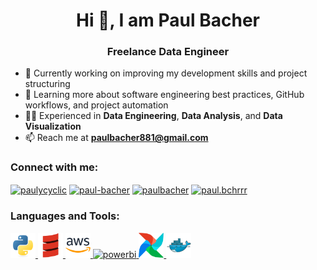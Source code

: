 <h1 align="center">Hi 👋, I am Paul Bacher</h1>
<h3 align="center">Freelance Data Engineer</h3>

- 🔭 Currently working on improving my development skills and project structuring  
- 🌱 Learning more about software engineering best practices, GitHub workflows, and project automation  
- 👨‍💻 Experienced in **Data Engineering**, **Data Analysis**, and **Data Visualization**  
- 📫 Reach me at **paulbacher881@gmail.com**  

<h3 align="left">Connect with me:</h3>
<p align="left">
<a href="https://twitter.com/paulycyclic" target="blank"><img align="center" src="https://raw.githubusercontent.com/rahuldkjain/github-profile-readme-generator/master/src/images/icons/Social/twitter.svg" alt="paulycyclic" height="30" width="40" /></a>
<a href="https://linkedin.com/in/paul-bacher" target="blank"><img align="center" src="https://raw.githubusercontent.com/rahuldkjain/github-profile-readme-generator/master/src/images/icons/Social/linked-in-alt.svg" alt="paul-bacher" height="30" width="40" /></a>
<a href="https://kaggle.com/paulbacher" target="blank"><img align="center" src="https://raw.githubusercontent.com/rahuldkjain/github-profile-readme-generator/master/src/images/icons/Social/kaggle.svg" alt="paulbacher" height="30" width="40" /></a>
<a href="https://instagram.com/paul.bchrrr" target="blank"><img align="center" src="https://raw.githubusercontent.com/rahuldkjain/github-profile-readme-generator/master/src/images/icons/Social/instagram.svg" alt="paul.bchrrr" height="30" width="40" /></a>
</p>

<h3 align="left">Languages and Tools:</h3>

<a href="https://www.python.org" target="_blank" rel="noreferrer">
  <img src="https://raw.githubusercontent.com/devicons/devicon/master/icons/python/python-original.svg" alt="python" width="40" height="40"/> 
</a> 
<a href="https://www.scala-lang.org/" target="_blank" rel="noreferrer">
  <img src="https://raw.githubusercontent.com/devicons/devicon/master/icons/scala/scala-original.svg" alt="scala" width="40" height="40"/> 
</a> 
<a href="https://aws.amazon.com" target="_blank" rel="noreferrer">
  <img src="https://raw.githubusercontent.com/devicons/devicon/master/icons/amazonwebservices/amazonwebservices-original-wordmark.svg" alt="aws" width="40" height="40"/> 
</a> 
<a href="https://powerbi.microsoft.com/" target="_blank" rel="noreferrer">
  <img src="https://cdn.worldvectorlogo.com/logos/power-bi.svg" alt="powerbi" width="40" height="40"/> 
</a> 
<a href="https://airflow.apache.org/" target="_blank" rel="noreferrer">
  <img src="https://raw.githubusercontent.com/devicons/devicon/master/icons/apacheairflow/apacheairflow-original.svg" alt="airflow" width="40" height="40"/> 
</a> 
<a href="https://www.docker.com/" target="_blank" rel="noreferrer">
  <img src="https://raw.githubusercontent.com/devicons/devicon/master/icons/docker/docker-original.svg" alt="docker" width="40" height="40"/> 
</a>

